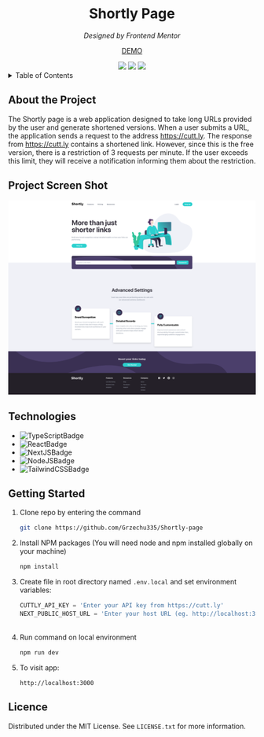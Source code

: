 <div align='center'>
    <h1>Shortly Page</h1>
    <p><i>Designed by Frontend Mentor</i></p>
    <p><a href='https://shortly-page.vercel.app/'>DEMO</a></p>
    <div>
        <img src='https://img.shields.io/github/deployments/grzechu335/shortly-page/production?style=for-the-badge'/>
        <img src='https://img.shields.io/github/license/grzechu335/shortly-page?style=for-the-badge'/>
        <img src='https://img.shields.io/github/languages/top/grzechu335/shortly-page?style=for-the-badge'/>
    </div>
</div>

<!-- Table of contents  -->
<details>
  <summary>Table of Contents</summary>
  <ol>
    <li><a href="#about-the-project">About the Project</a></li>
    <li><a href="#project-screen-shot">Project Screen Shot</a></li>
    <li><a href="#technologies">Technologies</a></li>
    <li><a href="#getting-started">Getting started</a></li>
  </ol>
  </details>

<!-- Content -->

<!-- ABOUT THE PROJECT -->

## About the Project

The Shortly page is a web application designed to take long URLs provided by the user and generate shortened versions. When a user submits a URL, the application sends a request to the address https://cutt.ly. The response from https://cutt.ly contains a shortened link. However, since this is the free version, there is a restriction of 3 requests per minute. If the user exceeds this limit, they will receive a notification informing them about the restriction.

<!-- PROJECT SCREEN SHOT -->

## Project Screen Shot

![ShortlyPageScreenShot]

<!--  TECHNOLOGIES -->

## Technologies

-   ![TypeScriptBadge]
-   ![ReactBadge]
-   ![NextJSBadge]
-   ![NodeJSBadge]
-   ![TailwindCSSBadge]

<!-- GETTING STARTED -->

## Getting Started

1. Clone repo by entering the command
    ```sh
    git clone https://github.com/Grzechu335/Shortly-page
    ```
2. Install NPM packages (You will need node and npm installed globally on your machine)
    ```sh
    npm install
    ```
3. Create file in root directory named `.env.local` and set environment variables:
    ```js
    CUTTLY_API_KEY = 'Enter your API key from https://cutt.ly'
    NEXT_PUBLIC_HOST_URL = 'Enter your host URL (eg. http://localhost:3000)'
    ```
    <br/>
4. Run command on local environment
    ```sh
    npm run dev
    ```
5. To visit app:
    ```
    http://localhost:3000
    ```

<!--   LICENCE   -->

## Licence

Distributed under the MIT License. See `LICENSE.txt` for more information.

<!-- Links -->

[typescriptbadge]: https://img.shields.io/badge/typescript-%23007ACC.svg?style=for-the-badge&logo=typescript&logoColor=white
[reactbadge]: https://img.shields.io/badge/react-%2320232a.svg?style=for-the-badge&logo=react&logoColor=%2361DAFB
[nextjsbadge]: https://img.shields.io/badge/Next-black?style=for-the-badge&logo=next.js&logoColor=white
[nodejsbadge]: https://img.shields.io/badge/node.js-6DA55F?style=for-the-badge&logo=node.js&logoColor=white
[tailwindcssbadge]: https://img.shields.io/badge/tailwindcss-%2338B2AC.svg?style=for-the-badge&logo=tailwind-css&logoColor=white
[shortlypagescreenshot]: /public/assets/screenshot/screenshot.png
